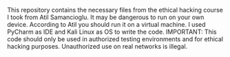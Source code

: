 This repository contains the necessary files from the ethical hacking course I took from Atil Samancioglu.
It may be dangerous to run on your own device. According to Atil you should run it on a virtual machine.
I used PyCharm as IDE and Kali Linux as OS to write the code.
IMPORTANT: This code should only be used in authorized testing environments and for ethical hacking purposes. Unauthorized use on real networks is illegal.
